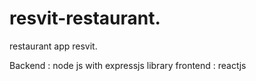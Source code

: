 # resvit-restaurant.

restaurant app resvit.

Backend : node js with expressjs library 
frontend : reactjs 
